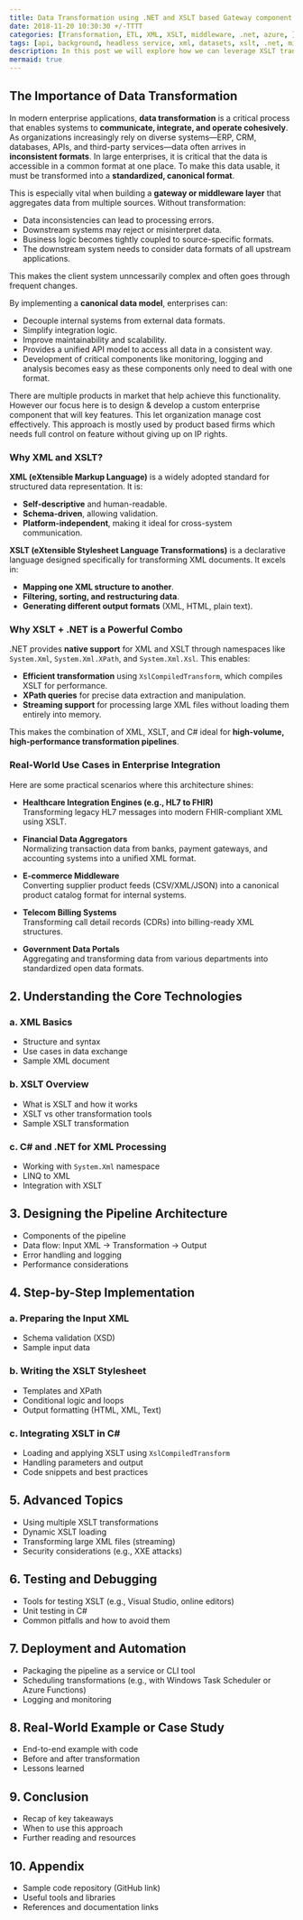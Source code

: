 ```yaml
---
title: Data Transformation using .NET and XSLT based Gateway component.
date: 2018-11-20 10:30:30 +/-TTTT
categories: [Transformation, ETL, XML, XSLT, middleware, .net, azure, ]
tags: [api, background, headless service, xml, datasets, xslt, .net, middleware]     # TAG names should always be lowercase
description: In this post we will explore how we can leverage XSLT transformation to build an transformation pipeline in .NET. It will showcase a extract, transform and load scenario for a custom datasource.
mermaid: true
---
```


## The Importance of Data Transformation

In modern enterprise applications, **data transformation** is a critical process that enables systems to **communicate, integrate, and operate cohesively**. As organizations increasingly rely on diverse systems—ERP, CRM, databases, APIs, and third-party services—data often arrives in **inconsistent formats**. In large enterprises, it is critical that the data is accessible in a common format at one place. To make this data usable, it must be transformed into a **standardized, canonical format**.

This is especially vital when building a **gateway or middleware layer** that aggregates data from multiple sources. Without transformation:

- Data inconsistencies can lead to processing errors.
- Downstream systems may reject or misinterpret data.
- Business logic becomes tightly coupled to source-specific formats.
- The downstream system needs to consider data formats of all upstream applications.

This makes the client system unncessarily complex and often goes through frequent changes.

By implementing a **canonical data model**, enterprises can:

- Decouple internal systems from external data formats.
- Simplify integration logic.
- Improve maintainability and scalability.
- Provides a unified API model to access all data in a consistent way.
- Development of critical components like monitoring, logging and analysis becomes easy as these components only need to deal with one format.

There are multiple products in market that help achieve this functionality. However our focus here is to design & develop a custom enterprise component that will key features. This let organization manage cost effectively. This approach is mostly used by product based firms which needs full control on feature without giving up on IP rights.

### Why XML and XSLT?

**XML (eXtensible Markup Language)** is a widely adopted standard for structured data representation. It is:

- **Self-descriptive** and human-readable.
- **Schema-driven**, allowing validation.
- **Platform-independent**, making it ideal for cross-system communication.

**XSLT (eXtensible Stylesheet Language Transformations)** is a declarative language designed specifically for transforming XML documents. It excels in:

- **Mapping one XML structure to another**.
- **Filtering, sorting, and restructuring data**.
- **Generating different output formats** (XML, HTML, plain text).

### Why XSLT + .NET is a Powerful Combo

.NET provides **native support** for XML and XSLT through namespaces like `System.Xml`, `System.Xml.XPath`, and `System.Xml.Xsl`. This enables:

- **Efficient transformation** using `XslCompiledTransform`, which compiles XSLT for performance.
- **XPath queries** for precise data extraction and manipulation.
- **Streaming support** for processing large XML files without loading them entirely into memory.

This makes the combination of XML, XSLT, and C# ideal for **high-volume, high-performance transformation pipelines**.

### Real-World Use Cases in Enterprise Integration

Here are some practical scenarios where this architecture shines:

- **Healthcare Integration Engines (e.g., HL7 to FHIR)**  
  Transforming legacy HL7 messages into modern FHIR-compliant XML using XSLT.

- **Financial Data Aggregators**  
  Normalizing transaction data from banks, payment gateways, and accounting systems into a unified XML format.

- **E-commerce Middleware**  
  Converting supplier product feeds (CSV/XML/JSON) into a canonical product catalog format for internal systems.

- **Telecom Billing Systems**  
  Transforming call detail records (CDRs) into billing-ready XML structures.

- **Government Data Portals**  
  Aggregating and transforming data from various departments into standardized open data formats.

## 2. Understanding the Core Technologies

### a. XML Basics

- Structure and syntax
- Use cases in data exchange
- Sample XML document

### b. XSLT Overview

- What is XSLT and how it works
- XSLT vs other transformation tools
- Sample XSLT transformation

### c. C# and .NET for XML Processing

- Working with `System.Xml` namespace
- LINQ to XML
- Integration with XSLT

## 3. Designing the Pipeline Architecture

- Components of the pipeline
- Data flow: Input XML → Transformation → Output
- Error handling and logging
- Performance considerations

## 4. Step-by-Step Implementation

### a. Preparing the Input XML

- Schema validation (XSD)
- Sample input data

### b. Writing the XSLT Stylesheet

- Templates and XPath
- Conditional logic and loops
- Output formatting (HTML, XML, Text)

### c. Integrating XSLT in C#

- Loading and applying XSLT using `XslCompiledTransform`
- Handling parameters and output
- Code snippets and best practices

## 5. Advanced Topics

- Using multiple XSLT transformations
- Dynamic XSLT loading
- Transforming large XML files (streaming)
- Security considerations (e.g., XXE attacks)

## 6. Testing and Debugging

- Tools for testing XSLT (e.g., Visual Studio, online editors)
- Unit testing in C#
- Common pitfalls and how to avoid them

## 7. Deployment and Automation

- Packaging the pipeline as a service or CLI tool
- Scheduling transformations (e.g., with Windows Task Scheduler or Azure Functions)
- Logging and monitoring

## 8. Real-World Example or Case Study

- End-to-end example with code
- Before and after transformation
- Lessons learned

## 9. Conclusion

- Recap of key takeaways
- When to use this approach
- Further reading and resources

## 10. Appendix

- Sample code repository (GitHub link)
- Useful tools and libraries
- References and documentation links
